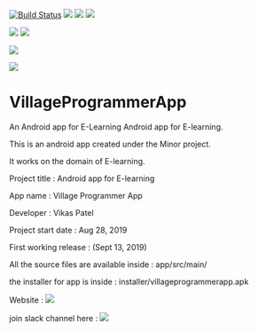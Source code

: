 [![Build Status](https://travis-ci.com/vikaspatelp83/VillageProgrammerApp.svg?branch=master)](https://travis-ci.com/vikaspatelp83/VillageProgrammerApp) [![](https://img.shields.io/badge/Platform-Android-Green)]() [![](https://img.shields.io/badge/Programming%20Language-Java-Yellow)]() 
[![](https://img.shields.io/badge/License-GNU%20General%20Public%20License%20v3.0-Gray)]()

[![](https://img.shields.io/badge/Version-1.0-Violet)]() [![](https://img.shields.io/badge/Developer-Vikas%20Patel-SkyBlue)](https://www.villageprogrammer.tech)

[![](https://img.shields.io/badge/Download-App%20Here-BlueViolet)](https://github.com/vikaspatelp83/VillageProgrammerApp/raw/master/Installer/VillageProgrammer%20App.apk)

[![](https://img.shields.io/badge/Website-Villageprogrammer-Red)](https://www.villageprogrammer.tech)

# VillageProgrammerApp
An Android app for E-Learning
Android app for E-learning.

This is an android app created under the Minor project.

It works on the domain of E-learning.

Project title : Android app for E-learning

App name : Village Programmer App

Developer : Vikas Patel

Project start date : Aug 28, 2019

First working release : (Sept 13, 2019)

All the source files are available inside : app/src/main/

the installer for app is inside : installer/villageprogrammerapp.apk

Website : [![](https://img.shields.io/badge/Website-Villageprogrammer-Red)](https://www.villageprogrammer.tech)

join slack channel here : [![](https://img.shields.io/badge/Slack-Channel-Golden)](https://join.slack.com/t/vikaspateltech/shared_invite/enQtNzg0NDMxNTQ5MDc3LWIyNWYwYjI0MWUyZWYwZjY3YmZmNTY5ODEyMTM5NjMzNjlmZjEyZDFmMzk1Y2Y2YWVjOTkyYWNlNmIyNGY5YWY)

